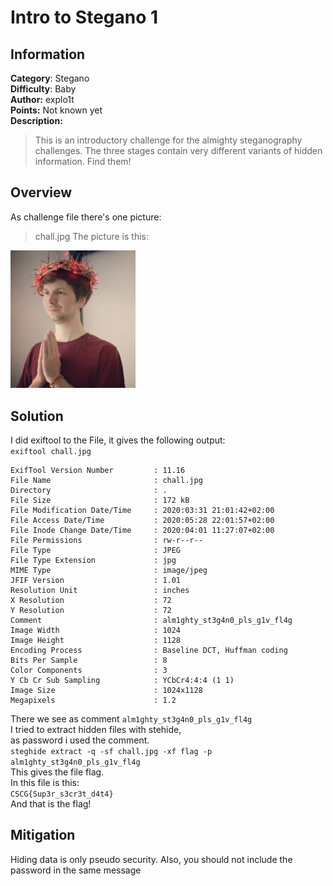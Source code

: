 # Intro to Stegano 1

## Information
**Category**: Stegano    
**Difficulty**: Baby  
**Author:** explo1t  
**Points:** Not known yet  
**Description:**
>This is an introductory challenge for the almighty steganography challenges. The three stages contain very different variants of hidden information. Find them!

## Overview

As challenge file there's one picture:
>chall.jpg
The picture is this:   

<img src="./chall.jpg" width="200" height="auto" alt="chall.jpg aka. CalmOverflow"/>

## Solution

I did exiftool to the File, it gives the following output:   
`exiftool chall.jpg`
```
ExifTool Version Number         : 11.16
File Name                       : chall.jpg
Directory                       : .
File Size                       : 172 kB
File Modification Date/Time     : 2020:03:31 21:01:42+02:00
File Access Date/Time           : 2020:05:28 22:01:57+02:00
File Inode Change Date/Time     : 2020:04:01 11:27:07+02:00
File Permissions                : rw-r--r--
File Type                       : JPEG
File Type Extension             : jpg
MIME Type                       : image/jpeg
JFIF Version                    : 1.01
Resolution Unit                 : inches
X Resolution                    : 72
Y Resolution                    : 72
Comment                         : alm1ghty_st3g4n0_pls_g1v_fl4g
Image Width                     : 1024
Image Height                    : 1128
Encoding Process                : Baseline DCT, Huffman coding
Bits Per Sample                 : 8
Color Components                : 3
Y Cb Cr Sub Sampling            : YCbCr4:4:4 (1 1)
Image Size                      : 1024x1128
Megapixels                      : 1.2

```

There we see as comment `alm1ghty_st3g4n0_pls_g1v_fl4g`    
I tried to extract hidden files with stehide,    
as password i used the comment.   
`steghide extract -q -sf chall.jpg -xf flag -p alm1ghty_st3g4n0_pls_g1v_fl4g`  
This gives the file flag.  
In this file is this:   
`CSCG{Sup3r_s3cr3t_d4t4}`   
And that is the flag!

## Mitigation

Hiding data is only pseudo security. Also, you should not include the password in the same message